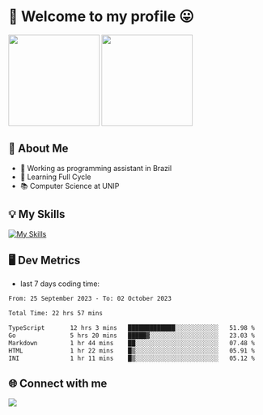 # 🎉 Welcome to my profile 😛

<div>
  <img height="180em" src="https://github-readme-stats.vercel.app/api?username=VinicciusSantos&show_icons=true&icon_color=fff&include_all_commits=true&count_private=true&bg_color=30,000,000&title_color=fff&text_color=fff"/>
  <img height="180em" src="https://github-readme-stats.vercel.app/api/top-langs/?username=VinicciusSantos&langs_count=8&layout=compact&include_all_commits=true&count_private=true&bg_color=30,000,000&title_color=fff&text_color=fff"/>
</div>

## 📖 About Me
- 🔭 Working as programming assistant in Brazil
- 🌱 Learning Full Cycle
- 📚 Computer Science at UNIP

## 💡 My Skills

[![My Skills](https://skills.thijs.gg/icons?i=angular,react,jest,html,css,sass,bootstrap,ts,js,nodejs,express,git,c,py,postgres,mysql,docker)](https://github.com/VinicciusSantos)

## 🖥️ Dev Metrics

- last 7 days coding time:

<!--START_SECTION:waka-->

```txt
From: 25 September 2023 - To: 02 October 2023

Total Time: 22 hrs 57 mins

TypeScript       12 hrs 3 mins   █████████████░░░░░░░░░░░░   51.98 %
Go               5 hrs 20 mins   █████▓░░░░░░░░░░░░░░░░░░░   23.03 %
Markdown         1 hr 44 mins    ██░░░░░░░░░░░░░░░░░░░░░░░   07.48 %
HTML             1 hr 22 mins    █▒░░░░░░░░░░░░░░░░░░░░░░░   05.91 %
INI              1 hr 11 mins    █▒░░░░░░░░░░░░░░░░░░░░░░░   05.12 %
```

<!--END_SECTION:waka-->

## 🌐 Connect with me

<a href="https://www.linkedin.com/in/vinicius-guedes-b817aa223/"><img src="https://img.shields.io/badge/LinkedIn-0077B5?style=for-the-badge&logo=linkedin&logoColor=white"/></a>

